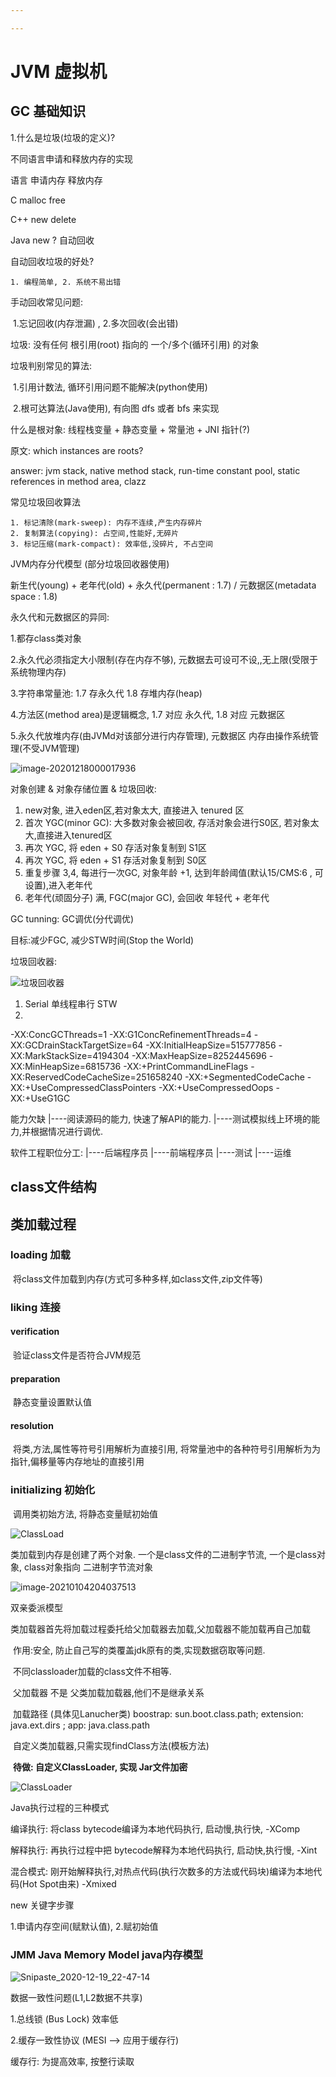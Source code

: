 ```yaml
---

---
```


# JVM 虚拟机 

## GC 基础知识

1.什么是垃圾(垃圾的定义)?

  不同语言申请和释放内存的实现

语言          申请内存                    释放内存

C                malloc                           free

C++            new                              delete

Java           new                               ? 自动回收

自动回收垃圾的好处? 

	1. 编程简单, 2. 系统不易出错

手动回收常见问题:

​	1.忘记回收(内存泄漏) , 2.多次回收(会出错)

 垃圾: 没有任何 根引用(root) 指向的 一个/多个(循环引用) 的对象

垃圾判别常见的算法:

​	1.引用计数法, 循环引用问题不能解决(python使用)

​	2.根可达算法(Java使用), 有向图 dfs 或者 bfs 来实现

什么是根对象: 线程栈变量 + 静态变量 + 常量池 + JNI 指针(?)

原文: which instances are roots?

answer: jvm stack, native method stack, run-time constant pool, static references in method area, clazz



常见垃圾回收算法

	1. 标记清除(mark-sweep): 内存不连续,产生内存碎片
	2. 复制算法(copying): 占空间,性能好,无碎片
	3. 标记压缩(mark-compact): 效率低,没碎片, 不占空间



JVM内存分代模型 (部分垃圾回收器使用)

新生代(young)  +  老年代(old)  + 永久代(permanent : 1.7) /  元数据区(metadata space : 1.8)

永久代和元数据区的异同:

1.都存class类对象

2.永久代必须指定大小限制(存在内存不够), 元数据去可设可不设,,无上限(受限于系统物理内存)

3.字符串常量池: 1.7 存永久代 1.8 存堆内存(heap)

4.方法区(method area)是逻辑概念, 1.7 对应 永久代, 1.8 对应 元数据区

5.永久代放堆内存(由JVMd对该部分进行内存管理), 元数据区 内存由操作系统管理(不受JVM管理)

![image-20201218000017936](images/image-20201218000017936.png)

对象创建 & 对象存储位置 & 垃圾回收:

1. new对象, 进入eden区,若对象太大, 直接进入 tenured 区
2. 首次 YGC(minor GC): 大多数对象会被回收, 存活对象会进行S0区, 若对象太大,直接进入tenured区
3. 再次 YGC, 将 eden + S0 存活对象复制到 S1区
4. 再次 YGC, 将 eden + S1 存活对象复制到 S0区
5. 重复步骤 3,4, 每进行一次GC, 对象年龄 +1, 达到年龄阈值(默认15/CMS:6 , 可设置),进入老年代
6. 老年代(顽固分子) 满, FGC(major GC), 会回收 年轻代 + 老年代



GC tunning: GC调优(分代调优)

目标:减少FGC, 减少STW时间(Stop the World)



垃圾回收器: 

![垃圾回收器](images/垃圾回收器.png)



1. Serial 单线程串行 STW
2.  



-XX:ConcGCThreads=1 
-XX:G1ConcRefinementThreads=4 
-XX:GCDrainStackTargetSize=64 
-XX:InitialHeapSize=515777856 
-XX:MarkStackSize=4194304 
-XX:MaxHeapSize=8252445696 
-XX:MinHeapSize=6815736 
-XX:+PrintCommandLineFlags 
-XX:ReservedCodeCacheSize=251658240 
-XX:+SegmentedCodeCache 
-XX:+UseCompressedClassPointers 
-XX:+UseCompressedOops 
-XX:+UseG1GC 

能力欠缺 
|----阅读源码的能力, 快速了解API的能力.
|----测试模拟线上环境的能力,并根据情况进行调优.

软件工程职位分工:
|----后端程序员
|----前端程序员
|----测试
|----运维



## class文件结构





## 类加载过程

### loading 加载

​	将class文件加载到内存(方式可多种多样,如class文件,zip文件等)

### liking 连接

#### 	verification

​		验证class文件是否符合JVM规范

#### 	preparation

​		静态变量设置默认值

#### 	resolution

​		将类,方法,属性等符号引用解析为直接引用, 将常量池中的各种符号引用解析为为指针,偏移量等内存地址的直接引用

### initializing 初始化

​	调用类初始方法<cinit>,  将静态变量赋初始值

![ClassLoad](images/ClassLoad.png)



类加载到内存是创建了两个对象. 一个是class文件的二进制字节流, 一个是class对象, class对象指向 二进制字节流对象

![image-20210104204037513](images/image-20210104204037513.png)

双亲委派模型

​	类加载器首先将加载过程委托给父加载器去加载,父加载器不能加载再自己加载

​	作用:安全, 防止自己写的类覆盖jdk原有的类,实现数据窃取等问题.

​	不同classloader加载的class文件不相等.

​	父加载器 不是 父类加载加载器,他们不是继承关系

​	加载路径 (具体见Lanucher类)  boostrap: sun.boot.class.path;  extension: java.ext.dirs ;  app: java.class.path 

​	自定义类加载器,只需实现findClass方法(模板方法)

​	**待做: 自定义ClassLoader, 实现 Jar文件加密**

![ClassLoader](images/ClassLoader.png)



Java执行过程的三种模式

编译执行: 将class bytecode编译为本地代码执行, 启动慢,执行快,  -XComp

解释执行: 再执行过程中把 bytecode解释为本地代码执行, 启动快,执行慢, -Xint

混合模式: 刚开始解释执行,对热点代码(执行次数多的方法或代码块)编译为本地代码(Hot Spot由来) -Xmixed



new 关键字步骤

1.申请内存空间(赋默认值), 2.赋初始值



### JMM  Java Memory Model  java内存模型

![Snipaste_2020-12-19_22-47-14](images/Snipaste_2020-12-19_22-47-14.png)

数据一致性问题(L1,L2数据不共享)

1.总线锁 (Bus Lock) 效率低

2.缓存一致性协议 (MESI --> 应用于缓存行)

缓存行: 为提高效率, 按整行读取